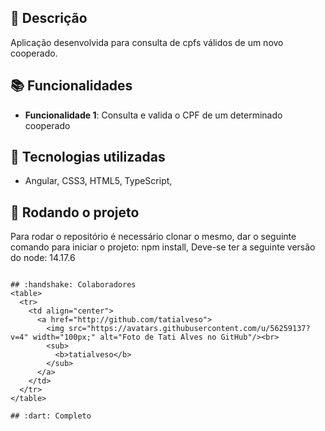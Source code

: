 
## :memo: Descrição
Aplicação desenvolvida para consulta de cpfs válidos de um novo cooperado.

## :books: Funcionalidades
* <b>Funcionalidade 1</b>: Consulta e valida o CPF de um determinado cooperado

## :wrench: Tecnologias utilizadas
* Angular, CSS3, HTML5, TypeScript, 

## :rocket: Rodando o projeto
Para rodar o repositório é necessário clonar o mesmo, dar o seguinte comando para iniciar o projeto: npm install,
Deve-se ter a seguinte versão do node: 14.17.6

```

## :handshake: Colaboradores
<table>
  <tr>
    <td align="center">
      <a href="http://github.com/tatialveso">
        <img src="https://avatars.githubusercontent.com/u/56259137?v=4" width="100px;" alt="Foto de Tati Alves no GitHub"/><br>
        <sub>
          <b>tatialveso</b>
        </sub>
      </a>
    </td>
  </tr>
</table>

## :dart: Completo
